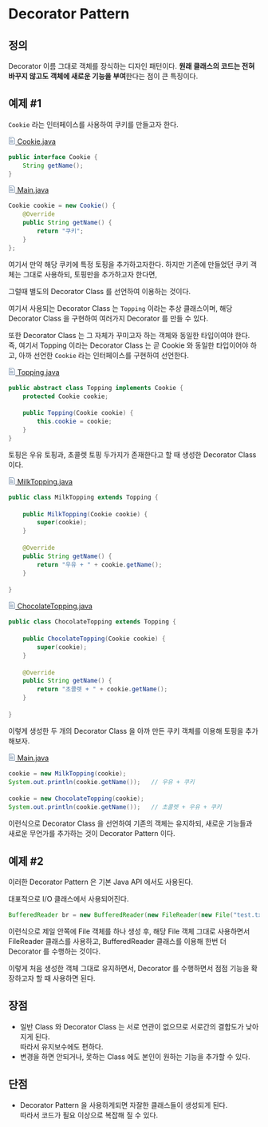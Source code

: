 # Decorator Pattern

## 정의
Decorator 이름 그대로 객체를 장식하는 디자인 패턴이다.
**원래 클래스의 코드는 전혀 바꾸지 않고도 객체에 새로운 기능을 부여**한다는 점이 큰 특징이다.

## 예제 #1

`Cookie` 라는 인터페이스를 사용하여 쿠키를 만들고자 한다.

[![Cookie.java](../../image/source-icon.png) Cookie.java](../src/decorator/Cookie.java)
```java
public interface Cookie {
	String getName();
}
```

[![Main.java](../../image/source-icon.png) Main.java](../src/decorator/Main.java)
```java
Cookie cookie = new Cookie() {
	@Override
	public String getName() {
		return "쿠키";
	}
};
```

여기서 만약 해당 쿠키에 특정 토핑을 추가하고자한다.
하지만 기존에 만들었던 쿠키 객체는 그대로 사용하되, 토핑만을 추가하고자 한다면,

그럴때 별도의 Decorator Class 를 선언하여 이용하는 것이다.

여기서 사용되는 Decorator Class 는 `Topping` 이라는 추상 클래스이며,
해당 Decorator Class 을 구현하여 여러가지 Decorator 를 만들 수 있다.

또한 Decorator Class 는 그 자체가 꾸미고자 하는 객체와 동일한 타입이여야 한다.
즉, 여기서 Topping 이라는 Decorator Class 는 곧 Cookie 와 동일한 타입이어야 하고,
아까 선언한 `Cookie` 라는 인터페이스를 구현하여 선언한다.

[![Topping.java](../../image/source-icon.png) Topping.java](../src/decorator/Topping.java)
```java
public abstract class Topping implements Cookie {
	protected Cookie cookie;
	
	public Topping(Cookie cookie) {
		this.cookie = cookie;
	}
}
```

토핑은 우유 토핑과, 초콜렛 토핑 두가지가 존재한다고 할 때 생성한 Decorator Class 이다.

[![MilkTopping.java](../../image/source-icon.png) MilkTopping.java](../src/decorator/MilkTopping.java)
```java
public class MilkTopping extends Topping {

	public MilkTopping(Cookie cookie) {
		super(cookie);
	}

	@Override
	public String getName() {
		return "우유 + " + cookie.getName();
	}

}
```

[![ChocolateTopping.java](../../image/source-icon.png) ChocolateTopping.java](../src/decorator/ChocolateTopping.java)
```java
public class ChocolateTopping extends Topping {

	public ChocolateTopping(Cookie cookie) {
		super(cookie);
	}

	@Override
	public String getName() {
		return "초콜렛 + " + cookie.getName();
	}

}
```

이렇게 생성한 두 개의 Decorator Class 을 아까 만든 쿠키 객체를 이용해 토핑을 추가해보자.

[![Main.java](../../image/source-icon.png) Main.java](../src/decorator/Main.java)
```java
cookie = new MilkTopping(cookie);
System.out.println(cookie.getName());	// 우유 + 쿠키

cookie = new ChocolateTopping(cookie);
System.out.println(cookie.getName());	// 초콜렛 + 우유 + 쿠키
```

이런식으로 Decorator Class 을 선언하여 기존의 객체는 유지하되, 새로운 기능들과 새로운 무언가를 추가하는 것이 Decorator Pattern 이다.

## 예제 #2
이러한 Decorator Pattern 은 기본 Java API 에서도 사용된다.

대표적으로 I/O 클래스에서 사용되어진다.

```java
BufferedReader br = new BufferedReader(new FileReader(new File("test.txt")));
```

이런식으로 제일 안쪽에 File 객체를 하나 생성 후, 해당 File 객체 그대로 사용하면서 FileReader 클래스를 사용하고,
BufferedReader 클래스를 이용해 한번 더 Decorator 를 수행하는 것이다.

이렇게 처음 생성한 객체 그대로 유지하면서, Decorator 를 수행하면서 점점 기능을 확장하고자 할 때 사용하면 된다.

## 장점
* 일반 Class 와 Decorator Class 는 서로 연관이 없으므로 서로간의 결합도가 낮아지게 된다.  
따라서 유지보수에도 편하다.
* 변경을 하면 안되거나, 못하는 Class 에도 본인이 원하는 기능을 추가할 수 있다.

## 단점
* Decorator Pattern 을 사용하게되면 자잘한 클래스들이 생성되게 된다.  
따라서 코드가 필요 이상으로 복잡해 질 수 있다.